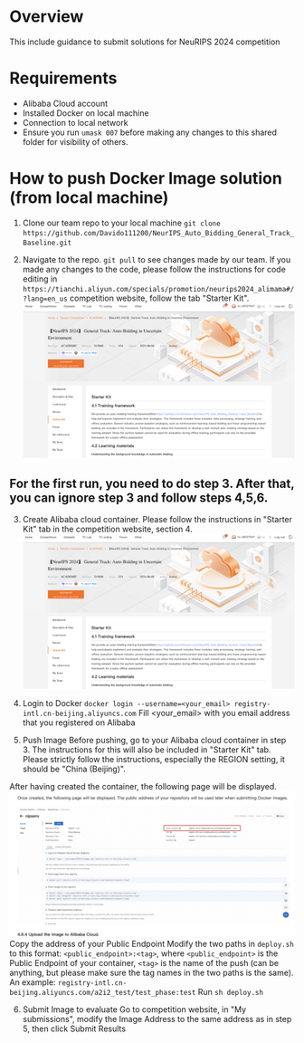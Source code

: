 # Overview
This include guidance to submit solutions for NeuRIPS 2024 competition

# Requirements
- Alibaba Cloud account
- Installed Docker on local machine
- Connection to local network
- Ensure you run `umask 007` before making any changes to this shared folder for visibility of others.

# How to push Docker Image solution (from local machine)
1. Clone our team repo to your local machine
`git clone https://github.com/Davido111200/NeurIPS_Auto_Bidding_General_Track_Baseline.git`

2. Navigate to the repo. `git pull` to see changes made by our team. If you made any changes to the code, please follow the instructions for code editing in `https://tianchi.aliyun.com/specials/promotion/neurips2024_alimama#/?lang=en_us` competition website, follow the tab "Starter Kit".
![Alt text](img/starter_kit.png)

## For the first run, you need to do step 3. After that, you can ignore step 3 and follow steps 4,5,6.

3. Create Alibaba cloud container. Please follow the instructions in "Starter Kit" tab in the competition website, section 4.
![Alt text](img/starter_kit.png)

4. Login to Docker
`docker login --username=<your_email> registry-intl.cn-beijing.aliyuncs.com`
Fill <your_email> with you email address that you registered on Alibaba

5. Push Image
Before pushing, go to your Alibaba cloud container in step 3. The instructions for this will also be included in "Starter Kit" tab. Please strictly follow the instructions, especially the REGION setting, it should be "China (Beijing)". 

After having created the container, the following page will be displayed. 
![Alt text](img/public_endpoint.png)
Copy the address of your Public Endpoint
Modify the two paths in `deploy.sh` to this format: `<public_endpoint>:<tag>`, where `<public_endpoint>` is the Public Endpoint of your container, `<tag>` is the name of the push (can be anything, but please make sure the tag names in the two paths is the same). An example: `registry-intl.cn-beijing.aliyuncs.com/a2i2_test/test_phase:test`
Run `sh deploy.sh`

6. Submit Image to evaluate
Go to competition website, in "My submissions", modify the Image Address to the same address as in step 5, then click Submit Results
